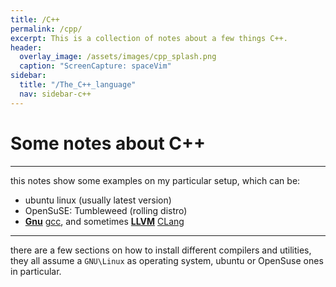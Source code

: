 ```yaml
---
title: /C++
permalink: /cpp/
excerpt: This is a collection of notes about a few things C++.
header:
  overlay_image: /assets/images/cpp_splash.png
  caption: "ScreenCapture: spaceVim"
sidebar:
  title: "/The_C++_language"
  nav: sidebar-c++
---
```

<h1>Some notes about C++</h1>

<hr>

this notes show some examples on my particular setup, which can be:
* ubuntu linux (usually latest version)
* OpenSuSE: Tumbleweed (rolling distro)
* **[Gnu](https://www.gnu.org/)** [gcc](https://gcc.gnu.org/), and sometimes **[LLVM](https://llvm.org/)** [CLang](https://clang.llvm.org/)

---

there are a few sections on how to install different compilers and utilities, they all assume a `GNU\Linux` as operating system, ubuntu or OpenSuse ones in particular.
